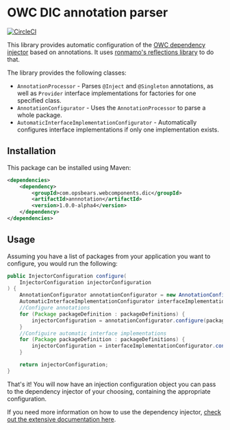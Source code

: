 # OWC DIC annotation parser

[![CircleCI](https://circleci.com/gh/opsbears/owc-dic-annotation.svg?style=svg)](https://circleci.com/gh/opsbears/owc-dic-annotation)

This library provides automatic configuration of the [OWC dependency injector](https://github.com/opsbears/owc-dic) 
based on annotations. It uses [ronmamo's reflections library](https://github.com/ronmamo/reflections) to do that.

The library provides the following classes:

- `AnnotationProcessor` - Parses `@Inject` and `@Singleton` annotations, as well as `Provider` interface implementations for factories for one specified class.
- `AnnotationConfigurator` - Uses the `AnnotationProcessor` to parse a whole package.
- `AutomaticInterfaceImplementationConfigurator` - Automatically configures interface implementations if only one implementation exists.

## Installation

This package can be installed using Maven:

```xml
<dependencies>
    <dependency>
        <groupId>com.opsbears.webcomponents.dic</groupId>
        <artifactId>annnotation</artifactId>
        <version>1.0.0-alpha4</version>
    </dependency>
</dependencies>
```

## Usage

Assuming you have a list of packages from your application you want to configure, you would run the following:

```java
public InjectorConfiguration configure(
    InjectorConfiguration injectorConfiguration
) {
    AnnotationConfigurator annotationConfigurator = new AnnotationConfigurator();
    AutomaticInterfaceImplementationConfigurator interfaceImplementationConfigurator = new AutomaticInterfaceImplementationConfigurator();
    //Configure annotations
    for (Package packageDefinition : packageDefinitions) {
        injectorConfiguration = annotationConfigurator.configure(packageDefinition, injectorConfiguration);
    }
    //Configuire automatic interface implementations
    for (Package packageDefinition : packageDefinitions) {
        injectorConfiguration = interfaceImplementationConfigurator.configure(packageDefinition, injectorConfiguration);
    }

    return injectorConfiguration;
}
```

That's it! You will now have an injection configuration object you can pass to the dependency injector of your choosing,
containing the appropriate configuration.

If you need more information on how to use the dependency injector, [check out the extensive documentation here](https://github.com/opsbears/owc-dic).

